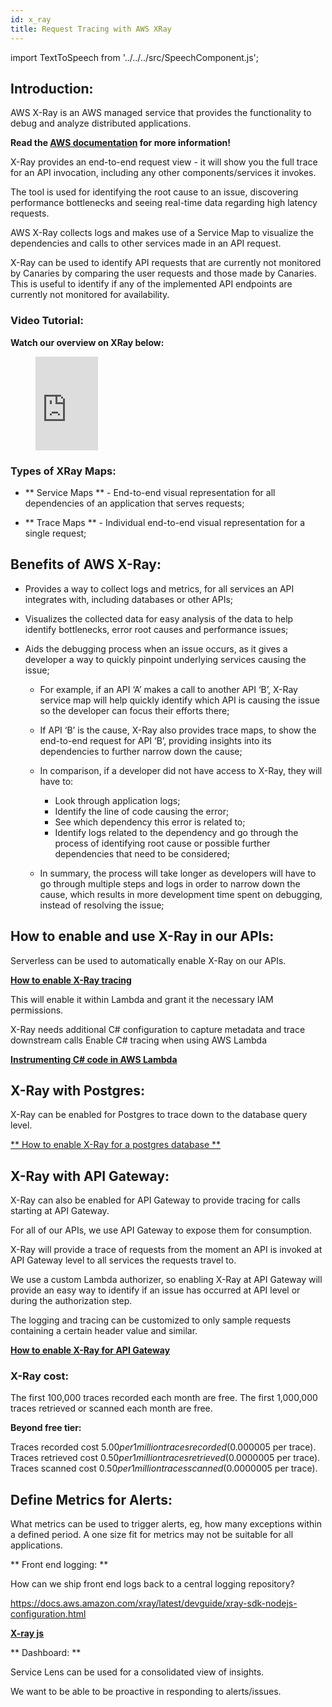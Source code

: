 ```yaml
---
id: x_ray
title: Request Tracing with AWS XRay
---
```


import TextToSpeech from '../../../src/SpeechComponent.js';

<TextToSpeech>

## Introduction:

AWS X-Ray is an AWS managed service that provides the functionality to debug and analyze distributed applications.

**Read the [AWS documentation](https://docs.aws.amazon.com/xray/latest/devguide/aws-xray.html) for more information!**

X-Ray provides an end-to-end request view - it will show you the full trace for an API invocation, including any other components/services it invokes.

The tool is used for identifying the root cause to an issue, discovering performance bottlenecks and seeing real-time data regarding high latency requests.

AWS X-Ray collects logs and makes use of a Service Map to visualize the dependencies and calls to other services made in an API request.

X-Ray can be used to identify API requests that are currently not monitored by Canaries by comparing the user requests and those made by Canaries. This is useful to identify if any of the implemented API endpoints are currently not monitored for availability.

### Video Tutorial:

**Watch our overview on XRay below:**

<figure class="video-container">
  <iframe width="100" src="https://www.youtube.com/embed/xlppiEGdvpk" title="YouTube video player" frameborder="0" allow="accelerometer; autoplay; clipboard-write; encrypted-media; gyroscope; picture-in-picture" allowfullscreen></iframe>
</figure>

### Types of XRay Maps:

- ** Service Maps ** - End-to-end visual representation for all dependencies of an application that serves requests;

- ** Trace Maps ** - Individual end-to-end visual representation for a single request;

## Benefits of AWS X-Ray:

- Provides a way to collect logs and metrics, for all services an API integrates with, including databases or other APIs;

- Visualizes the collected data for easy analysis of the data to help identify bottlenecks, error root causes and performance issues;

- Aids the debugging process when an issue occurs, as it gives a developer a way to quickly pinpoint underlying services causing the issue;

  * For example, if an API ‘A’ makes a call to another API ‘B’, X-Ray service map will help quickly identify which API is causing the issue so the developer can focus their efforts there;

  * If API ‘B’ is the cause, X-Ray also provides trace maps, to show the end-to-end request for API ‘B’, providing insights into its dependencies to further narrow down the cause;

  * In comparison, if a developer did not have access to X-Ray, they will have to:
    - Look through application logs;
    - Identify the line of code causing the error;
    - See which dependency this error is related to;
    - Identify logs related to the dependency and go through the process of identifying root cause or possible further dependencies that need to be considered;

  * In summary, the process will take longer as developers will have to go through multiple steps and logs in order to narrow down the cause, which results in more development time spent on debugging, instead of resolving the issue;

##  How to enable and use X-Ray in our APIs:

Serverless can be used to automatically enable X-Ray on our APIs.

**[How to enable X-Ray tracing](https://www.serverless.com/framework/docs/providers/aws/guide/functions/#aws-x-ray-tracing/)**


This will enable it within Lambda and grant it the necessary IAM permissions.

X-Ray needs additional C# configuration to capture metadata and trace downstream calls
Enable C# tracing when using AWS Lambda

**[Instrumenting C# code in AWS Lambda](https://docs.aws.amazon.com/lambda/latest/dg/csharp-tracing.html)**

## X-Ray with Postgres:

X-Ray can be enabled for Postgres to trace down to the database query level.


[** How to enable X-Ray for a postgres database **](https://net-immersionday.workshop.aws/6-using-x-ray-in-dotnet-application/8-entity-framework-tracing.html)

## X-Ray with API Gateway:

X-Ray can also be enabled for API Gateway to provide tracing for calls starting at API Gateway.

For all of our APIs, we use API Gateway to expose them for consumption.

X-Ray will provide a trace of requests from the moment an API is invoked at API Gateway level to all services the requests travel to.

We use a custom Lambda authorizer, so enabling X-Ray at API Gateway will provide an easy way to identify if an issue has occurred at API level or during the authorization step.

The logging and tracing can be customized to only sample requests containing a certain header value and similar.

[**How to enable X-Ray for API Gateway**](https://docs.aws.amazon.com/xray/latest/devguide/xray-services-apigateway.html)

### X-Ray cost:

The first 100,000 traces recorded each month are free.
The first 1,000,000 traces retrieved or scanned each month are free.

**Beyond free tier:**

Traces recorded cost $5.00 per 1 million traces recorded ($0.000005 per trace).
Traces retrieved cost $0.50 per 1 million traces retrieved ($0.0000005 per trace).
Traces scanned cost $0.50 per 1 million traces scanned ($0.0000005 per trace).

## Define Metrics for Alerts:

What metrics can be used to trigger alerts, eg, how many exceptions within a defined period.  A one size fit for metrics may not be suitable for all applications.

** Front end logging: **

 How can we ship front end logs back to a central logging repository?

https://docs.aws.amazon.com/xray/latest/devguide/xray-sdk-nodejs-configuration.html

 [**X-ray js**](https://docs.aws.amazon.com/xray/latest/devguide/scorekeep-client.html)

 ** Dashboard: **

Service Lens can be used for a consolidated view of insights.

We want to be able to be proactive in responding to alerts/issues.

</TextToSpeech>